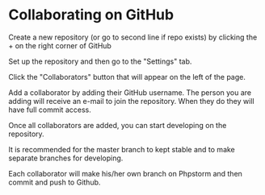 # Collaborating on GitHub

Create a new repository (or go to second line if repo exists) by clicking the + on the right corner of GitHub

Set up the repository and then go to the "Settings" tab.

Click the "Collaborators" button that will appear on the left of the page.

Add a collaborator by adding their GitHub username. The person you are adding will receive
an e-mail to join the repository. When they do they will have full commit  access.

Once all collaborators are added, you can start developing on the repository.

It is recommended for the master branch to kept stable and to make separate branches for developing.

Each collaborator will make his/her own branch on Phpstorm and then commit and push to Github.